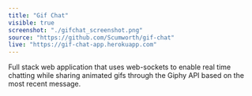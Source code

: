```yaml
---
title: "Gif Chat"
visible: true
screenshot: "./gifchat_screenshot.png"
source: "https://github.com/Scumworth/gif-chat"
live: "https://gif-chat-app.herokuapp.com"
---
```


Full stack web application that uses web-sockets to enable real time chatting while sharing animated gifs through the Giphy API based on the most recent message.
